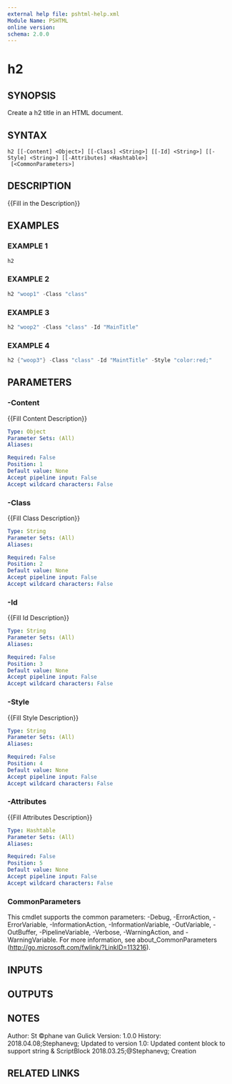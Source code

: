```yaml
---
external help file: pshtml-help.xml
Module Name: PSHTML
online version:
schema: 2.0.0
---
```


# h2

## SYNOPSIS
Create a h2 title in an HTML document.

## SYNTAX

```
h2 [[-Content] <Object>] [[-Class] <String>] [[-Id] <String>] [[-Style] <String>] [[-Attributes] <Hashtable>]
 [<CommonParameters>]
```

## DESCRIPTION
{{Fill in the Description}}

## EXAMPLES

### EXAMPLE 1

``` powershell
h2
```

### EXAMPLE 2

``` powershell
h2 "woop1" -Class "class"
```

### EXAMPLE 3

``` powershell
h2 "woop2" -Class "class" -Id "MainTitle"
```

### EXAMPLE 4

``` powershell
h2 {"woop3"} -Class "class" -Id "MaintTitle" -Style "color:red;"
```

## PARAMETERS

### -Content
{{Fill Content Description}}

```yaml
Type: Object
Parameter Sets: (All)
Aliases:

Required: False
Position: 1
Default value: None
Accept pipeline input: False
Accept wildcard characters: False
```

### -Class
{{Fill Class Description}}

```yaml
Type: String
Parameter Sets: (All)
Aliases:

Required: False
Position: 2
Default value: None
Accept pipeline input: False
Accept wildcard characters: False
```

### -Id
{{Fill Id Description}}

```yaml
Type: String
Parameter Sets: (All)
Aliases:

Required: False
Position: 3
Default value: None
Accept pipeline input: False
Accept wildcard characters: False
```

### -Style
{{Fill Style Description}}

```yaml
Type: String
Parameter Sets: (All)
Aliases:

Required: False
Position: 4
Default value: None
Accept pipeline input: False
Accept wildcard characters: False
```

### -Attributes
{{Fill Attributes Description}}

```yaml
Type: Hashtable
Parameter Sets: (All)
Aliases:

Required: False
Position: 5
Default value: None
Accept pipeline input: False
Accept wildcard characters: False
```

### CommonParameters
This cmdlet supports the common parameters: -Debug, -ErrorAction, -ErrorVariable, -InformationAction, -InformationVariable, -OutVariable, -OutBuffer, -PipelineVariable, -Verbose, -WarningAction, and -WarningVariable.
For more information, see about_CommonParameters (http://go.microsoft.com/fwlink/?LinkID=113216).

## INPUTS

## OUTPUTS

## NOTES
Author: St ©phane van Gulick
Version: 1.0.0
History:
    2018.04.08;Stephanevg; Updated to version 1.0: Updated content block to support string & ScriptBlock
    2018.03.25;@Stephanevg; Creation

## RELATED LINKS
